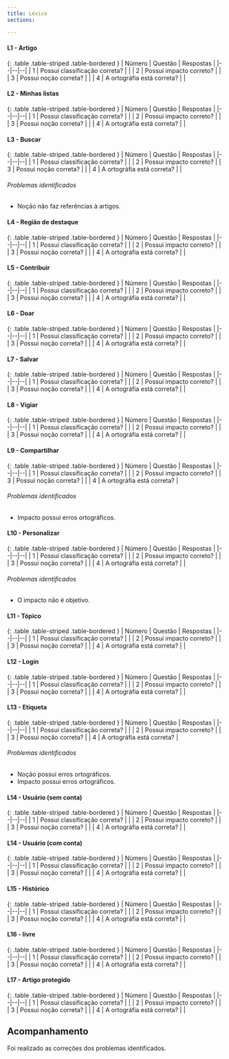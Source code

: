 ```yaml
---
title: Léxico
sections:

---
```


#### L1 - Artigo


<div class="table-responsive">

{: .table .table-striped .table-bordered }
| Número | Questão | Respostas |
|--|--|--|
| 1 | Possui classificação correta? | <i class="fa fa-check fa-lg" style="color: #089969"></i> |
| 2	| Possui impacto correto? | <i class="fa fa-check fa-lg" style="color: #089969"></i> |
| 3	| Possui noção correta? | <i class="fa fa-check fa-lg" style="color: #089969"></i> |
| 4	| A ortográfia está correta? | <i class="fa fa-check fa-lg" style="color: #089969"></i> |

</div>

#### L2 - Minhas listas

<div class="table-responsive">

{: .table .table-striped .table-bordered }
| Número | Questão | Respostas |
|--|--|--|
| 1 | Possui classificação correta? | <i class="fa fa-check fa-lg" style="color: #089969"></i> |
| 2	| Possui impacto correto? | <i class="fa fa-check fa-lg" style="color: #089969"></i> |
| 3	| Possui noção correta? | <i class="fa fa-check fa-lg" style="color: #089969"></i> |
| 4	| A ortográfia está correta? | <i class="fa fa-check fa-lg" style="color: #089969"></i> |

</div>

#### L3 - Buscar

<div class="table-responsive">

{: .table .table-striped .table-bordered }
| Número | Questão | Respostas |
|--|--|--|
| 1 | Possui classificação correta? | <i class="fa fa-check fa-lg" style="color: #089969"></i> |
| 2	| Possui impacto correto? | <i class="fa fa-times fa-lg" style="color: red"></i>
| 3	| Possui noção correta? | <i class="fa fa-check fa-lg" style="color: #089969"></i> |
| 4	| A ortográfia está correta? | <i class="fa fa-check fa-lg" style="color: #089969"></i> |

</div>

###### Problemas identificados

* Noção não faz referências à artigos.

#### L4 - Região de destaque

<div class="table-responsive">

{: .table .table-striped .table-bordered }
| Número | Questão | Respostas |
|--|--|--|
| 1 | Possui classificação correta? | <i class="fa fa-check fa-lg" style="color: #089969"></i> |
| 2	| Possui impacto correto? | <i class="fa fa-check fa-lg" style="color: #089969"></i> |
| 3	| Possui noção correta? | <i class="fa fa-check fa-lg" style="color: #089969"></i> |
| 4	| A ortográfia está correta? | <i class="fa fa-check fa-lg" style="color: #089969"></i> |

</div>

#### L5 - Contribuir

<div class="table-responsive">

{: .table .table-striped .table-bordered }
| Número | Questão | Respostas |
|--|--|--|
| 1 | Possui classificação correta? | <i class="fa fa-check fa-lg" style="color: #089969"></i> |
| 2	| Possui impacto correto? | <i class="fa fa-check fa-lg" style="color: #089969"></i> |
| 3	| Possui noção correta? | <i class="fa fa-check fa-lg" style="color: #089969"></i> |
| 4	| A ortográfia está correta? | <i class="fa fa-check fa-lg" style="color: #089969"></i> |

</div>

#### L6 - Doar

<div class="table-responsive">

{: .table .table-striped .table-bordered }
| Número | Questão | Respostas |
|--|--|--|
| 1 | Possui classificação correta? | <i class="fa fa-check fa-lg" style="color: #089969"></i> |
| 2	| Possui impacto correto? | <i class="fa fa-check fa-lg" style="color: #089969"></i> |
| 3	| Possui noção correta? | <i class="fa fa-check fa-lg" style="color: #089969"></i> |
| 4	| A ortográfia está correta? | <i class="fa fa-check fa-lg" style="color: #089969"></i> |

</div>

#### L7 - Salvar

<div class="table-responsive">

{: .table .table-striped .table-bordered }
| Número | Questão | Respostas |
|--|--|--|
| 1 | Possui classificação correta? | <i class="fa fa-check fa-lg" style="color: #089969"></i> |
| 2	| Possui impacto correto? | <i class="fa fa-check fa-lg" style="color: #089969"></i> |
| 3	| Possui noção correta? | <i class="fa fa-check fa-lg" style="color: #089969"></i> |
| 4	| A ortográfia está correta? | <i class="fa fa-check fa-lg" style="color: #089969"></i> |

</div>

#### L8 - Vigiar

<div class="table-responsive">

{: .table .table-striped .table-bordered }
| Número | Questão | Respostas |
|--|--|--|
| 1 | Possui classificação correta? | <i class="fa fa-check fa-lg" style="color: #089969"></i> |
| 2	| Possui impacto correto? | <i class="fa fa-check fa-lg" style="color: #089969"></i> |
| 3	| Possui noção correta? | <i class="fa fa-check fa-lg" style="color: #089969"></i> |
| 4	| A ortográfia está correta? | <i class="fa fa-check fa-lg" style="color: #089969"></i> |

</div>

#### L9 - Compartilhar

<div class="table-responsive">

{: .table .table-striped .table-bordered }
| Número | Questão | Respostas |
|--|--|--|
| 1 | Possui classificação correta? | <i class="fa fa-check fa-lg" style="color: #089969"></i> |
| 2	| Possui impacto correto? | <i class="fa fa-times fa-lg" style="color: red"></i>
| 3	| Possui noção correta? | <i class="fa fa-check fa-lg" style="color: #089969"></i> |
| 4	| A ortográfia está correta? | <i class="fa fa-times fa-lg" style="color: red"></i>

</div>

###### Problemas identificados

* Impacto possui erros ortográficos.

#### L10 - Personalizar

<div class="table-responsive">

{: .table .table-striped .table-bordered }
| Número | Questão | Respostas |
|--|--|--|
| 1 | Possui classificação correta? | <i class="fa fa-check fa-lg" style="color: #089969"></i> |
| 2	| Possui impacto correto? | <i class="fa fa-times fa-lg" style="color: red"></i> |
| 3	| Possui noção correta? | <i class="fa fa-check fa-lg" style="color: #089969"></i> |
| 4	| A ortográfia está correta? | <i class="fa fa-check fa-lg" style="color: #089969"></i> |

</div>

###### Problemas identificados

* O impacto não é objetivo.

#### L11 - Tópico

<div class="table-responsive">

{: .table .table-striped .table-bordered }
| Número | Questão | Respostas |
|--|--|--|
| 1 | Possui classificação correta? | <i class="fa fa-check fa-lg" style="color: #089969"></i> |
| 2	| Possui impacto correto? | <i class="fa fa-check fa-lg" style="color: #089969"></i> |
| 3	| Possui noção correta? | <i class="fa fa-check fa-lg" style="color: #089969"></i> |
| 4	| A ortográfia está correta? | <i class="fa fa-check fa-lg" style="color: #089969"></i> |

</div>

#### L12 - Login

<div class="table-responsive">

{: .table .table-striped .table-bordered }
| Número | Questão | Respostas |
|--|--|--|
| 1 | Possui classificação correta? | <i class="fa fa-check fa-lg" style="color: #089969"></i> |
| 2	| Possui impacto correto? | <i class="fa fa-check fa-lg" style="color: #089969"></i> |
| 3	| Possui noção correta? | <i class="fa fa-check fa-lg" style="color: #089969"></i> |
| 4	| A ortográfia está correta? | <i class="fa fa-check fa-lg" style="color: #089969"></i> |

</div>

#### L13 - Etiqueta

<div class="table-responsive">

{: .table .table-striped .table-bordered }
| Número | Questão | Respostas |
|--|--|--|
| 1 | Possui classificação correta? | <i class="fa fa-check fa-lg" style="color: #089969"></i> |
| 2	| Possui impacto correto? | <i class="fa fa-check fa-lg" style="color: #089969"></i> |
| 3	| Possui noção correta? | <i class="fa fa-times fa-lg" style="color: red"></i>
| 4	| A ortográfia está correta? | <i class="fa fa-times fa-lg" style="color: red"></i>

</div>

###### Problemas identificados

* Noção possui erros ortográficos.
* Impacto possui erros ortográficos.

#### L14 - Usuário (sem conta)

<div class="table-responsive">

{: .table .table-striped .table-bordered }
| Número | Questão | Respostas |
|--|--|--|
| 1 | Possui classificação correta? | <i class="fa fa-check fa-lg" style="color: #089969"></i> |
| 2	| Possui impacto correto? | <i class="fa fa-check fa-lg" style="color: #089969"></i> |
| 3	| Possui noção correta? | <i class="fa fa-check fa-lg" style="color: #089969"></i> |
| 4	| A ortográfia está correta? | <i class="fa fa-check fa-lg" style="color: #089969"></i> |

</div>

#### L14 - Usuário (com conta)

<div class="table-responsive">

{: .table .table-striped .table-bordered }
| Número | Questão | Respostas |
|--|--|--|
| 1 | Possui classificação correta? | <i class="fa fa-check fa-lg" style="color: #089969"></i> |
| 2	| Possui impacto correto? | <i class="fa fa-check fa-lg" style="color: #089969"></i> |
| 3	| Possui noção correta? | <i class="fa fa-check fa-lg" style="color: #089969"></i> |
| 4	| A ortográfia está correta? | <i class="fa fa-check fa-lg" style="color: #089969"></i> |

</div>

#### L15 - Histórico

<div class="table-responsive">

{: .table .table-striped .table-bordered }
| Número | Questão | Respostas |
|--|--|--|
| 1 | Possui classificação correta? | <i class="fa fa-check fa-lg" style="color: #089969"></i> |
| 2	| Possui impacto correto? | <i class="fa fa-check fa-lg" style="color: #089969"></i> |
| 3	| Possui noção correta? | <i class="fa fa-check fa-lg" style="color: #089969"></i> |
| 4	| A ortográfia está correta? | <i class="fa fa-check fa-lg" style="color: #089969"></i> |

</div>

#### L16 - livre

<div class="table-responsive">

{: .table .table-striped .table-bordered }
| Número | Questão | Respostas |
|--|--|--|
| 1 | Possui classificação correta? | <i class="fa fa-check fa-lg" style="color: #089969"></i> |
| 2	| Possui impacto correto? | <i class="fa fa-check fa-lg" style="color: #089969"></i> |
| 3	| Possui noção correta? | <i class="fa fa-check fa-lg" style="color: #089969"></i> |
| 4	| A ortográfia está correta? | <i class="fa fa-check fa-lg" style="color: #089969"></i> |

</div>

#### L17 - Artigo protegido

<div class="table-responsive">

{: .table .table-striped .table-bordered }
| Número | Questão | Respostas |
|--|--|--|
| 1 | Possui classificação correta? | <i class="fa fa-check fa-lg" style="color: #089969"></i> |
| 2	| Possui impacto correto? | <i class="fa fa-check fa-lg" style="color: #089969"></i> |
| 3	| Possui noção correta? | <i class="fa fa-check fa-lg" style="color: #089969"></i> |
| 4	| A ortográfia está correta? | <i class="fa fa-check fa-lg" style="color: #089969"></i> |

</div>

## Acompanhamento

Foi realizado as correções dos problemas identificados.
